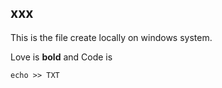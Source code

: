 ## xxx

This is the file create locally on windows system.

Love is **bold** and Code is

`echo >> TXT`
